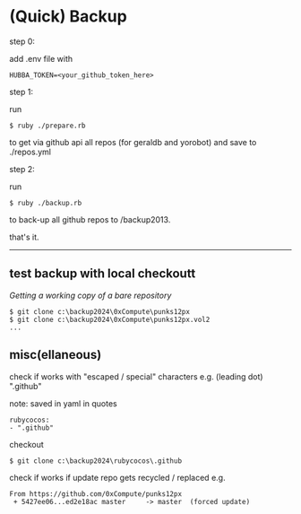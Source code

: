 # (Quick) Backup


step 0:

add .env file with

```
HUBBA_TOKEN=<your_github_token_here>
```


step 1:

run 

    $ ruby ./prepare.rb

to get via github api all repos (for geraldb and yorobot) and
save to ./repos.yml


step 2:

run

    $ ruby ./backup.rb

to back-up all github repos to /backup2013.


that's it.




---


## test backup with local checkoutt

_Getting a working copy of a bare repository_


```
$ git clone c:\backup2024\0xCompute\punks12px
$ git clone c:\backup2024\0xCompute\punks12px.vol2
...
```



## misc(ellaneous)


check if works with "escaped / special" characters e.g. (leading dot) ".github"

note: saved in yaml in quotes

```
rubycocos:
- ".github"
```

checkout 

```
$ git clone c:\backup2024\rubycocos\.github
```



check if works if update repo gets recycled / replaced e.g. 

```
From https://github.com/0xCompute/punks12px
 + 5427ee06...ed2e18ac master     -> master  (forced update)
```
